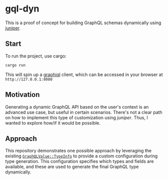 # gql-dyn

This is a proof of concept for building GraphQL schemas dynamically using [juniper](https://github.com/graphql-rust/juniper).

## Start
To run the project, use cargo:

```shell
cargo run
```

This will spin up a [graphiql](https://github.com/graphql/graphiql) client, which can be accessed in your browser at `http://127.0.0.1:8080`

## Motivation
Generating a dynamic GraphQL API based on the user's context is an advanced use case, but useful in certain scenarios. There's not a clear path on how to implement this type of customization using *juniper*. Thus, I wanted to explore how/if it would be possible.

## Approach
This repository demonstrates one possible approach by leveraging the existing [`GraphQLValue::TypeInfo`](https://docs.rs/juniper/latest/juniper/trait.GraphQLValue.html#associatedtype.TypeInfo) to provide a custom configuration during type generation. This configuration specifies which types and fields are available, and these are used to generate the final GraphQL type dynamically.
